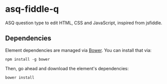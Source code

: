 # asq-fiddle-q

ASQ question type to edit HTML, CSS and JavaScript, inspired from jsfiddle.


## Dependencies

Element dependencies are managed via [Bower](http://bower.io/). You can
install that via:

    npm install -g bower

Then, go ahead and download the element's dependencies:

    bower install

